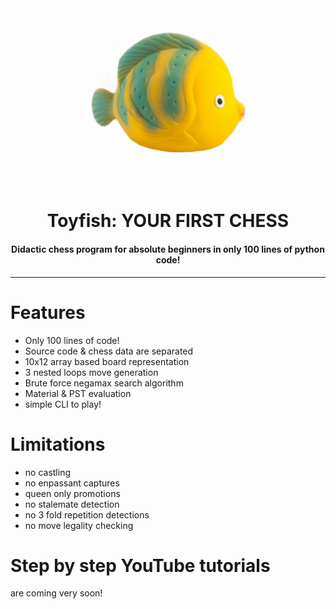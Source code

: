 <div align="center">
  <img src="https://raw.githubusercontent.com/maksimKorzh/toyfish/main/toyfish.jpg" style="width: 50%; height: 50%"/>
  <h1>Toyfish: YOUR FIRST CHESS
    <h4>Didactic chess program for absolute beginners in only 100 lines of python code!</h4>
  </h1>
</div>
<hr>

# Features
 - Only 100 lines of code!
 - Source code & chess data are separated
 - 10x12 array based board representation
 - 3 nested loops move generation
 - Brute force negamax search algorithm
 - Material & PST evaluation
 - simple CLI to play! 
 
 # Limitations
 - no castling
 - no enpassant captures
 - queen only promotions
 - no stalemate detection
 - no 3 fold repetition detections
 - no move legality checking
 
 # Step by step YouTube tutorials
 are coming very soon!
